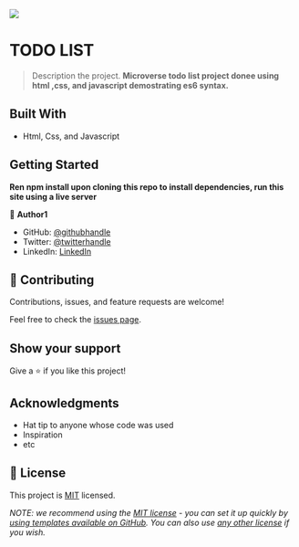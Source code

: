 ![](https://img.shields.io/badge/Microverse-blueviolet)

# TODO LIST

> Description the project.
**Microverse todo list project donee using html ,css, and javascript demostrating es6 syntax.**

## Built With

- Html, Css, and Javascript
## Getting Started

**Ren npm install upon cloning this repo to install dependencies, run this site using a live server**

👤 **Author1**

- GitHub: [@githubhandle](https://github.com/LdouglasOT)
- Twitter: [@twitterhandle](https://twitter.com/LdouglasOT)
- LinkedIn: [LinkedIn](https://linkedin.com/in/LdouglasOT)

## 🤝 Contributing

Contributions, issues, and feature requests are welcome!

Feel free to check the [issues page](../../issues/).

## Show your support

Give a ⭐️ if you like this project!

## Acknowledgments

- Hat tip to anyone whose code was used
- Inspiration
- etc

## 📝 License

This project is [MIT](./LICENSE) licensed.

_NOTE: we recommend using the [MIT license](https://choosealicense.com/licenses/mit/) - you can set it up quickly by [using templates available on GitHub](https://docs.github.com/en/communities/setting-up-your-project-for-healthy-contributions/adding-a-license-to-a-repository). You can also use [any other license](https://choosealicense.com/licenses/) if you wish._
